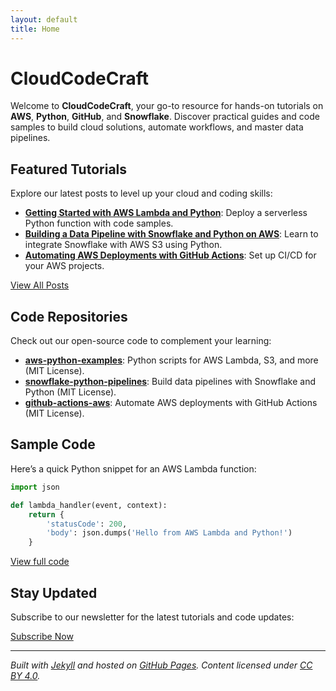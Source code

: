 ```yaml
---
layout: default
title: Home
---
```


# CloudCodeCraft

Welcome to **CloudCodeCraft**, your go-to resource for hands-on tutorials on **AWS**, **Python**, **GitHub**, and **Snowflake**. Discover practical guides and code samples to build cloud solutions, automate workflows, and master data pipelines.

## Featured Tutorials
Explore our latest posts to level up your cloud and coding skills:

- **[Getting Started with AWS Lambda and Python](/posts/aws-lambda-python)**: Deploy a serverless Python function with code samples.
- **[Building a Data Pipeline with Snowflake and Python on AWS](/posts/snowflake-python-aws)**: Learn to integrate Snowflake with AWS S3 using Python.
- **[Automating AWS Deployments with GitHub Actions](/posts/github-actions-aws)**: Set up CI/CD for your AWS projects.

[View All Posts](/blog)

## Code Repositories
Check out our open-source code to complement your learning:

- **[aws-python-examples](https://github.com/username/aws-python-examples)**: Python scripts for AWS Lambda, S3, and more (MIT License).
- **[snowflake-python-pipelines](https://github.com/username/snowflake-python-pipelines)**: Build data pipelines with Snowflake and Python (MIT License).
- **[github-actions-aws](https://github.com/username/github-actions-aws)**: Automate AWS deployments with GitHub Actions (MIT License).

## Sample Code
Here’s a quick Python snippet for an AWS Lambda function:

```python
import json

def lambda_handler(event, context):
    return {
        'statusCode': 200,
        'body': json.dumps('Hello from AWS Lambda and Python!')
    }
```

[View full code](https://github.com/username/aws-python-examples/blob/main/lambda.py)

## Stay Updated
Subscribe to our newsletter for the latest tutorials and code updates:

[Subscribe Now](#) <!-- Replace with Mailchimp form link -->

---

*Built with [Jekyll](https://jekyllrb.com) and hosted on [GitHub Pages](https://pages.github.com). Content licensed under [CC BY 4.0](https://creativecommons.org/licenses/by/4.0/).*